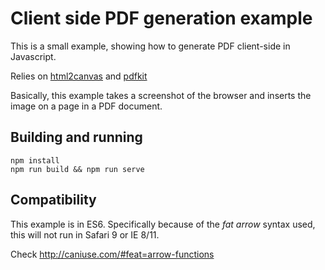 
# Client side PDF generation example

This is a small example, showing how to generate PDF client-side in Javascript.

Relies on [html2canvas](https://html2canvas.hertzen.com/) and [pdfkit](https://github.com/devongovett/pdfkit)

Basically, this example takes a screenshot of the browser and inserts the image on a page in a PDF document.


## Building and running

    npm install
    npm run build && npm run serve

## Compatibility
This example is in ES6. Specifically because of the _fat arrow_  syntax used, this will not run in Safari 9 or IE 8/11.

Check http://caniuse.com/#feat=arrow-functions
